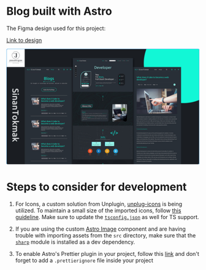 # Blog built with Astro

The Figma design used for this project:

[Link to design](<https://www.figma.com/file/W9Cz9j91HRBXKrqGxWgmHl/Web-Developer-Portfolio-Website-Template-(Community)?type=design&node-id=0%3A1&mode=design&t=AnHIpTSqKNJPd6wQ-1>)

![Design cover](/web/public/figma-design.png)

# Steps to consider for development

1. For Icons, a custom solution from Unplugin, [unplug-icons](https://github.com/unplugin/unplugin-icons) is being utilized. To maintain a small size of the imported icons, follow [this guideline](https://github.com/unplugin/unplugin-icons#icons-data). Make sure to update the [`tsconfig.json`](https://github.com/unplugin/unplugin-icons/blob/main/examples/astro/tsconfig.json) as well for TS support.

2. If you are using the custom [Astro Image](https://docs.astro.build/en/guides/images/) component and are having trouble with importing assets from the `src` directory, make sure that the [`sharp`](https://www.npmjs.com/package/sharp) module is installed as a dev dependency.

3. To enable Astro's Prettier plugin in your project, follow this [link](https://github.com/withastro/prettier-plugin-astro#recommended-configuration) and don't forget to add a `.prettierignore` file inside your project
